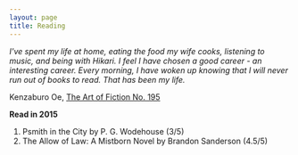 ```yaml
---
layout: page
title: Reading
---
```


*I've spent my life at home, eating the food my wife cooks, listening to music, and being with Hikari. I feel I have chosen a good career - an interesting career. Every morning, I have woken up knowing that I will never run out of books to read. That has been my life.*

Kenzaburo Oe, [The Art of Fiction No. 195](http://www.theparisreview.org/interviews/5816/the-art-of-fiction-no-195-kenzaburo-oe)

**Read in 2015**

1. Psmith in the City by P. G. Wodehouse (3/5)
2. The Allow of Law: A Mistborn Novel by Brandon Sanderson (4.5/5)
